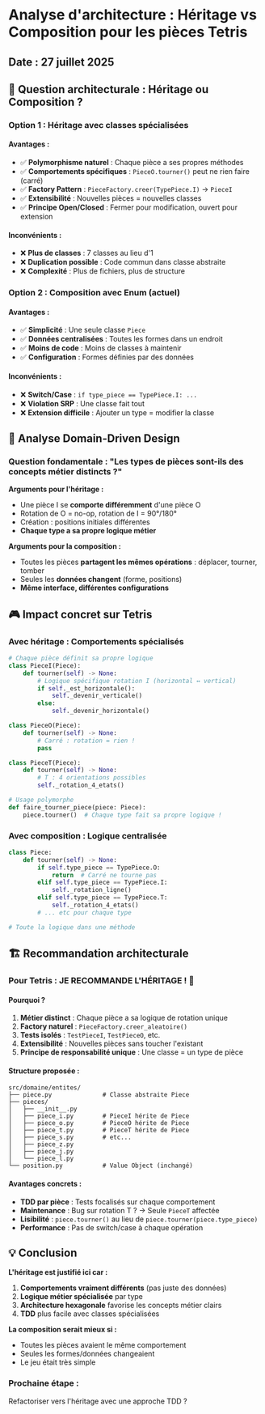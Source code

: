 # Analyse d'architecture : Héritage vs Composition pour les pièces Tetris

## Date : 27 juillet 2025

## 🎯 **Question architecturale : Héritage ou Composition ?**

### **Option 1 : Héritage avec classes spécialisées**

#### **Avantages :**
- ✅ **Polymorphisme naturel** : Chaque pièce a ses propres méthodes
- ✅ **Comportements spécifiques** : `PieceO.tourner()` peut ne rien faire (carré)
- ✅ **Factory Pattern** : `PieceFactory.creer(TypePiece.I)` → `PieceI`
- ✅ **Extensibilité** : Nouvelles pièces = nouvelles classes
- ✅ **Principe Open/Closed** : Fermer pour modification, ouvert pour extension

#### **Inconvénients :**
- ❌ **Plus de classes** : 7 classes au lieu d'1
- ❌ **Duplication possible** : Code commun dans classe abstraite
- ❌ **Complexité** : Plus de fichiers, plus de structure

### **Option 2 : Composition avec Enum (actuel)**

#### **Avantages :**
- ✅ **Simplicité** : Une seule classe `Piece`
- ✅ **Données centralisées** : Toutes les formes dans un endroit
- ✅ **Moins de code** : Moins de classes à maintenir
- ✅ **Configuration** : Formes définies par des données

#### **Inconvénients :**
- ❌ **Switch/Case** : `if type_piece == TypePiece.I: ...`
- ❌ **Violation SRP** : Une classe fait tout
- ❌ **Extension difficile** : Ajouter un type = modifier la classe

## 🧠 **Analyse Domain-Driven Design**

### **Question fondamentale : "Les types de pièces sont-ils des concepts métier distincts ?"**

**Arguments pour l'héritage :**
- Une pièce I se **comporte différemment** d'une pièce O
- Rotation de O = no-op, rotation de I = 90°/180°
- Création : positions initiales différentes
- **Chaque type a sa propre logique métier**

**Arguments pour la composition :**
- Toutes les pièces **partagent les mêmes opérations** : déplacer, tourner, tomber
- Seules les **données changent** (forme, positions)
- **Même interface, différentes configurations**

## 🎮 **Impact concret sur Tetris**

### **Avec héritage : Comportements spécialisés**

```python
# Chaque pièce définit sa propre logique
class PieceI(Piece):
    def tourner(self) -> None:
        # Logique spécifique rotation I (horizontal ↔ vertical)
        if self._est_horizontale():
            self._devenir_verticale()
        else:
            self._devenir_horizontale()

class PieceO(Piece):
    def tourner(self) -> None:
        # Carré : rotation = rien !
        pass

class PieceT(Piece):
    def tourner(self) -> None:
        # T : 4 orientations possibles
        self._rotation_4_etats()

# Usage polymorphe
def faire_tourner_piece(piece: Piece):
    piece.tourner()  # Chaque type fait sa propre logique !
```

### **Avec composition : Logique centralisée**

```python
class Piece:
    def tourner(self) -> None:
        if self.type_piece == TypePiece.O:
            return  # Carré ne tourne pas
        elif self.type_piece == TypePiece.I:
            self._rotation_ligne()
        elif self.type_piece == TypePiece.T:
            self._rotation_4_etats()
        # ... etc pour chaque type

# Toute la logique dans une méthode
```

## 🏗️ **Recommandation architecturale**

### **Pour Tetris : JE RECOMMANDE L'HÉRITAGE ! 🎯**

#### **Pourquoi ?**

1. **Métier distinct** : Chaque pièce a sa logique de rotation unique
2. **Factory naturel** : `PieceFactory.creer_aleatoire()`
3. **Tests isolés** : `TestPieceI`, `TestPieceO`, etc.
4. **Extensibilité** : Nouvelles pièces sans toucher l'existant
5. **Principe de responsabilité unique** : Une classe = un type de pièce

#### **Structure proposée :**

```
src/domaine/entites/
├── piece.py              # Classe abstraite Piece
├── pieces/
│   ├── __init__.py
│   ├── piece_i.py        # PieceI hérite de Piece
│   ├── piece_o.py        # PieceO hérite de Piece
│   ├── piece_t.py        # PieceT hérite de Piece
│   ├── piece_s.py        # etc...
│   ├── piece_z.py
│   ├── piece_j.py
│   └── piece_l.py
└── position.py           # Value Object (inchangé)
```

#### **Avantages concrets :**
- **TDD par pièce** : Tests focalisés sur chaque comportement
- **Maintenance** : Bug sur rotation T ? → Seule `PieceT` affectée
- **Lisibilité** : `piece.tourner()` au lieu de `piece.tourner(piece.type_piece)`
- **Performance** : Pas de switch/case à chaque opération

## 💡 **Conclusion**

**L'héritage est justifié ici car :**
1. **Comportements vraiment différents** (pas juste des données)
2. **Logique métier spécialisée** par type
3. **Architecture hexagonale** favorise les concepts métier clairs
4. **TDD** plus facile avec classes spécialisées

**La composition serait mieux si :**
- Toutes les pièces avaient le même comportement
- Seules les formes/données changeaient
- Le jeu était très simple

### **Prochaine étape :**
Refactoriser vers l'héritage avec une approche TDD ?
